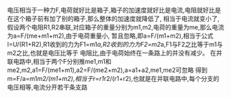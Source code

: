 电压相当于一种力F,电荷就好比是箱子,箱子的加速度就好比是电流,电阻就好比是在这个箱子前有加了别的箱子,那么整体的加速度就降低了,
相当于电流就变小了,假设两个电阻R1,R2串联,对应箱子的重量分别为m1,m2,电荷的重量为me,那么电流为a=F/(me+m1+m2),由于电荷重量小,
暂且忽略,即a=F/(m1+m2),相当于公式I=U/(R1+R2),R1收到的力为F1=m1*a,R2收到的力为F2=m2*a,F1与F2之比等于m1与m2之比,也就是电压比等于
电阻比,由于电荷始终在一条路上的并没有减少。
在并联电路中,相当于两个F分别推me1,m1和me2,m2,a1=F/(me1+m1),a2=F/(me2+m2),a=a1+a2,me1,me2可忽略
得到m=F/a=m1*m2/(m1+m2),相当于r=r1*r2/(r1+r2),也就是在并联电路中,每个分支的电压相等,电流分开若干条支路
